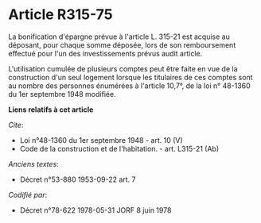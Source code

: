 # Article R315-75

La bonification d'épargne prévue à l'article L. 315-21 est acquise au déposant, pour chaque somme déposée, lors de son
remboursement effectué pour l'un des investissements prévus audit article. 

L'utilisation cumulée de plusieurs comptes peut être faite en vue de la construction d'un seul logement lorsque les
titulaires de ces comptes sont au nombre des personnes énumérées à l'article 10,7°, de la loi n° 48-1360 du 1er septembre
1948 modifiée.

**Liens relatifs à cet article**

_Cite_:

  - Loi n°48-1360 du 1er septembre 1948 - art. 10 (V)
  - Code de la construction et de l'habitation. - art. L315-21 (Ab)

_Anciens textes_:

  - Décret n°53-880 1953-09-22 art. 7

_Codifié par_:

  - Décret n°78-622 1978-05-31 JORF 8 juin 1978

